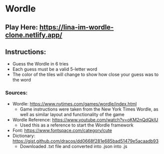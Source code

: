 # Wordle 
## Play Here: https://lina-im-wordle-clone.netlify.app/
## Instructions: 
+ Guess the Wordle in 6 tries
+ Each guess must be a valid 5-letter word
+ The color of the tiles will change to show how close your guess was to the word
### Sources:
+ Wordle: https://www.nytimes.com/games/wordle/index.html
    + Game instructions were taken from the New York Times Wordle, as well as similar layout and functionality of the game
+ Wordle Reference: https://www.youtube.com/watch?v=oKM2nQdQkIU
    + Used this as a reference to start the Wordle framework
+ Font: https://www.fontspace.com/category/cute
+ Dictionary: https://gist.github.com/dracos/dd0668f281e685bad51479e5acaadb93
    + Downloaded .txt file and converted into .json into .js
